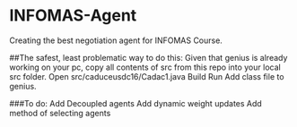 # INFOMAS-Agent
Creating the best negotiation agent for INFOMAS Course.

##The safest, least problematic way to do this:
Given that genius is already working on your pc, copy all contents of src from this repo into your local src folder. 
Open src/caduceusdc16/Cadac1.java
Build
Run
Add class file to genius.

###To do:
Add Decoupled agents
Add dynamic weight updates
Add method of selecting agents
